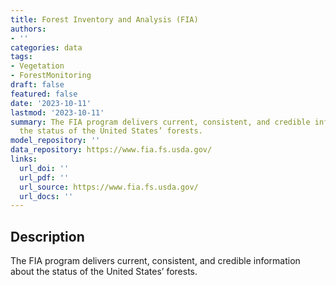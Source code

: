 ```yaml
---
title: Forest Inventory and Analysis (FIA)
authors:
- ''
categories: data
tags:
- Vegetation
- ForestMonitoring
draft: false
featured: false
date: '2023-10-11'
lastmod: '2023-10-11'
summary: The FIA program delivers current, consistent, and credible information about
  the status of the United States’ forests.
model_repository: ''
data_repository: https://www.fia.fs.usda.gov/
links:
  url_doi: ''
  url_pdf: ''
  url_source: https://www.fia.fs.usda.gov/
  url_docs: ''
---
```


## Description

The FIA program delivers current, consistent, and credible information about the status of the United States’ forests.

